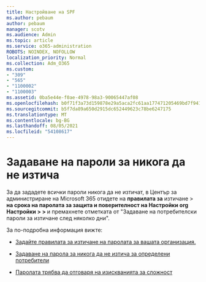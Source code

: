 ```yaml
---
title: Настройване на SPF
ms.author: pebaum
author: pebaum
manager: scotv
ms.audience: Admin
ms.topic: article
ms.service: o365-administration
ROBOTS: NOINDEX, NOFOLLOW
localization_priority: Normal
ms.collection: Adm_O365
ms.custom:
- "309"
- "565"
- "1100002"
- "1100003"
ms.assetid: 0ba5e44e-f0ae-4978-98a3-90065447af08
ms.openlocfilehash: b0f71f3a73d159878e29a5aca2fc61aa177471205469bd7f941daf2a67bdcb68
ms.sourcegitcommit: b5f7da89a650d2915dc652449623c78be6247175
ms.translationtype: MT
ms.contentlocale: bg-BG
ms.lasthandoff: 08/05/2021
ms.locfileid: "54108617"
---
```

# <a name="set-passwords-to-never-expire"></a>Задаване на пароли за никога да не изтича

За да зададете всички пароли никога да не изтичат, в Център за администриране на Microsoft 365 отидете на **правилата за** изтичане  >  **на срока на паролата за защита и поверителност на Настройки org Настройки > [](https://portal.office.com/adminportal/home#/settings/security)  >  [](https://portal.microsoft.com/Adminportal/Home#/Settings/SecurityPrivacy/:/Settings/L1/PasswordPolicy)** и премахнете отметката от "Задаване на потребителски пароли за изтичане след няколко дни".
  
За по-подробна информация вижте:

- [Задайте правилата за изтичане на паролата за вашата организация.](https://docs.microsoft.com/microsoft-365/admin/manage/set-password-expiration-policy)
  
- [Задаване на парола за никога да не изтича за определени потребители](https://docs.microsoft.com/microsoft-365/admin/add-users/set-password-to-never-expire)

- [Паролата трябва да отговаря на изискванията за сложност](https://docs.microsoft.com/windows/security/threat-protection/security-policy-settings/password-must-meet-complexity-requirements)
  